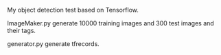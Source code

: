 My object detection test based on Tensorflow.

ImageMaker.py generate 10000 training images and 300 test images and their tags.

generator.py generate tfrecords.

